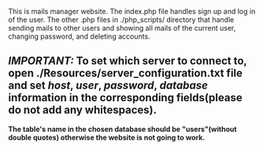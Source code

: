This is mails manager website.
The index.php file handles sign up and log in of the user.
The other .php files in ./php_scripts/ directory that handle sending mails to other users and showing all mails of the current user, changing password, and deleting accounts.

**_IMPORTANT:_**
**To set which server to connect to, open ./Resources/server_configuration.txt file and set _host_, _user_, _password_, _database_ information in the corresponding fields(please do not add any whitespaces).**
----
**The table's name in the chosen database should be "users"(without double quotes) otherwise the website is not going to work.**
